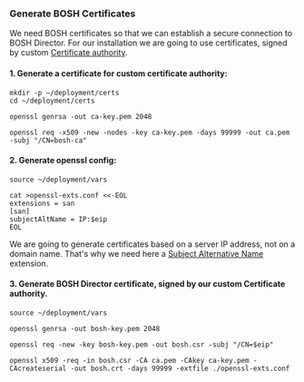 ### Generate BOSH Certificates

We need BOSH certificates so that we can establish a secure connection to BOSH Director. For our installation we are going to use certificates, signed by custom [Certificate authority](https://en.wikipedia.org/wiki/Certificate_authority).

#### 1. Generate a certificate for custom certificate authority: 

```exec
mkdir -p ~/deployment/certs
cd ~/deployment/certs 
  
openssl genrsa -out ca-key.pem 2048
  
openssl req -x509 -new -nodes -key ca-key.pem -days 99999 -out ca.pem -subj "/CN=bosh-ca"
  ```

#### 2. Generate openssl config:
```exec
source ~/deployment/vars
  
cat >openssl-exts.conf <<-EOL
extensions = san
[san]
subjectAltName = IP:$eip
EOL
```
  We are going to generate certificates based on a server IP address, not on a domain name. That's why we need here a [Subject Alternative Name](http://wiki.cacert.org/FAQ/subjectAltName) extension.

#### 3. Generate BOSH Director certificate, signed by our custom Certificate authority.

```exec
source ~/deployment/vars
  
openssl genrsa -out bosh-key.pem 2048
  
openssl req -new -key bosh-key.pem -out bosh.csr -subj "/CN=$eip" 
  
openssl x509 -req -in bosh.csr -CA ca.pem -CAkey ca-key.pem -CAcreateserial -out bosh.crt -days 99999 -extfile ./openssl-exts.conf
```



